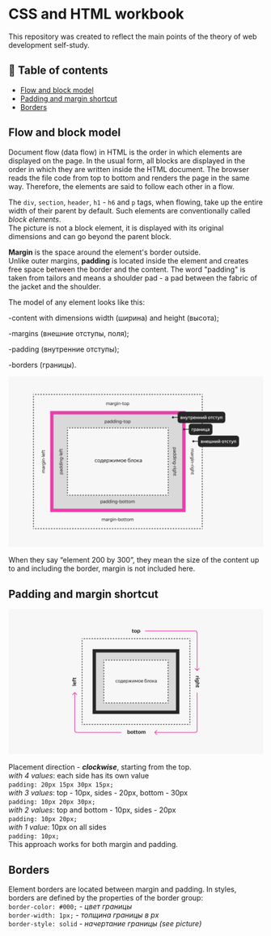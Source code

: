 # CSS and HTML workbook
This repository was created to reflect the main points of the theory of web development self-study.
## 🎀 Table of contents
- [Flow and block model](#flow-and-block-model)
- [Padding and margin shortcut](#padding-and-margin-shortcut)
- [Borders](#borders)


## Flow and block model 
Document flow (data flow) in HTML is the order in which elements are displayed on the page. In the usual form, all blocks are displayed in the order in which they are written inside the HTML document.
The browser reads the file code from top to bottom and renders the page in the same way. Therefore, the elements are said to follow each other in a flow.

The <code>div</code>, <code>section</code>, <code>header</code>, <code>h1</code> - <code>h6</code> and <code>p</code> tags, when flowing, take up the entire width of their parent by default. Such elements are conventionally called *block elements*.  
The picture is not a block element, it is displayed with its original dimensions and can go beyond the parent block.

<b>Margin</b> is the space around the element's border outside.  
Unlike outer margins, <b>padding</b> is located inside the element and creates free space between the border and the content. The word "padding" is taken from tailors and means a shoulder pad - a pad between the fabric of the jacket and the shoulder.

The model of any element looks like this:

-content with dimensions width (ширина) and height (высота);

-margins (внешние отступы, поля);

-padding (внутренние отступы);

-borders (границы).

![padding_margin_edges.png](media/pictures/padding_margin_edges.png)

When they say “element 200 by 300”, they mean the size of the content up to and including the border, margin is not included here.


## Padding and margin shortcut
![padding_margin_shortcut.png](media/pictures/padding_margin_shortcut.png)

Placement direction - ***clockwise***, starting from the top.  
*with 4 values*: each side has its own value  
<code>padding: 20px 15px 30px 15px;</code>  
*with 3 values*: top - 10px, sides - 20px, bottom - 30px  
<code>padding: 10px 20px 30px; </code>  
*with 2 values*: top and bottom - 10px, sides - 20px  
<code>padding: 10px 20px;</code>  
*with 1 value*: 10px on all sides  
<code>padding: 10px; </code>  
This approach works for both margin and padding.

## Borders
Element borders are located between margin and padding. In styles, borders are defined by the properties of the border group:  
<code>border-color: #000;</code> - *цвет границы*  
<code>border-width: 1px;</code> - *толщина границы в px*  
<code>border-style: solid</code> - *начертание границы (see picture)*  

